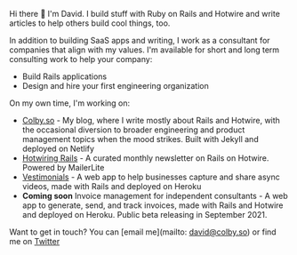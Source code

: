 Hi there 👋 I'm David. I build stuff with Ruby on Rails and Hotwire and write articles to help others build cool things, too. 

In addition to building SaaS apps and writing, I work as a consultant for companies that align with my values. I'm available for short and long term consulting work to help your company:

- Build Rails applications
- Design and hire your first engineering organization

On my own time, I'm working on:

- [Colby.so](https://colby.so/) - My blog, where I write mostly about Rails and Hotwire, with the occasional diversion to broader engineering and product management topics when the mood strikes. Built with Jekyll and deployed on Netlify
- [Hotwiring Rails](https://landing.mailerlite.com/webforms/landing/d7z0n0) - A curated monthly newsletter on Rails on Hotwire. Powered by MailerLite
- [Vestimonials](https://vestimonials.tv/) - A web app to help businesses capture and share async videos, made with Rails and deployed on Heroku
- **Coming soon** Invoice management for independent consultants - A web app to generate, send, and track invoices, made with Rails and Hotwire and deployed on Heroku. Public beta releasing in September 2021.

Want to get in touch? You can [email me](mailto: david@colby.so) or find me on [Twitter](https://twitter.com/davidcolbyatx)
